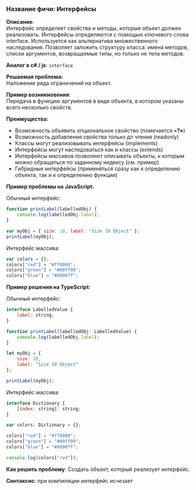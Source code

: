 ### **Название фичи: Интерфейсы**

**Описание**:  
Интерфейс определяет свойства и методы, которые объект должен реализовать. Интерфейсы определяются с помощью ключевого слова interface. Используется как альтернатива множественного наследования. Позволяет заложить структуру класса: имена методов, списки аргументов, возвращаемые типы, но только не тела методов.

**Аналог в c\# / js**: `interface`

**Решаемая проблема:**  
Наложение ряда ограничений на объект.

**Пример возникновения**:  
Передача в функцию аргументов в виде объекта, в котором указаны всего несколько свойств.

**Преимущества:**

* Возможность объявить опциональное свойство \(помечается «**?»**\)
* Возможность добавления свойства только дл чтения \(readonly\)
* Классы могут реализовывать интерфейсы \(implements\)
* Интерфейсы могут наследоваться как и классы \(extends\)
* Интерфейсы массивов позволяют описывать объекты, к которым можно обращаться по заданному индексу \(см. пример\)
* Гибридные интерфейсы \(применяться сразу как к определению объекта, так и к определению функции\)

**Пример проблемы на JavaScript:**

Обычный интерфейс:

```js
function printLabel(labelledObj) {
    console.log(labelledObj.label);
}

var myObj = { size: 10, label: "Size 10 Object" };
printLabel(myObj);
```

Интерфейс массива:

```js
var colors = {};
colors["red"] = "#ff0000";
colors["green"] = "#00ff00";
colors["blue"] = "#0000ff";
```

**Пример решения на TypeScript:**

Обычный интерфейс:

```js
interface LabelledValue {
    label: string;
}

function printLabel(labelledObj: LabelledValue) {
    console.log(labelledObj.label);
}

let myObj = {
    size: 10,
    label: "Size 10 Object"
};

printLabel(myObj);
```

Интерфейс массива:

```js
interface Dictionary {
    [index: string]: string;
}

var colors: Dictionary = {};

colors["red"] = "#ff0000";
colors["green"] = "#00ff00";
colors["blue"] = "#0000ff";

console.log(colors["red"]);
```

**Как решить проблему**: Создать объект, который реализует интерфейс.

**Синтаксис**: при компиляции интерфейс исчезает

